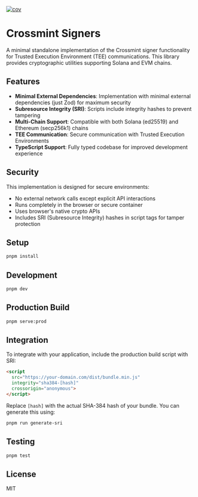 [![cov](https://<you>.github.io/<repo>/badges/coverage.svg)](https://github.com/<you>/<repo>/actions)


# Crossmint Signers

A minimal standalone implementation of the Crossmint signer functionality for Trusted Execution Environment (TEE) communications. This library provides cryptographic utilities supporting Solana and EVM chains.

## Features

- **Minimal External Dependencies**: Implementation with minimal external dependencies (just Zod) for maximum security
- **Subresource Integrity (SRI)**: Scripts include integrity hashes to prevent tampering
- **Multi-Chain Support**: Compatible with both Solana (ed25519) and Ethereum (secp256k1) chains
- **TEE Communication**: Secure communication with Trusted Execution Environments
- **TypeScript Support**: Fully typed codebase for improved development experience

## Security

This implementation is designed for secure environments:

- No external network calls except explicit API interactions
- Runs completely in the browser or secure container
- Uses browser's native crypto APIs
- Includes SRI (Subresource Integrity) hashes in script tags for tamper protection

## Setup

```bash
pnpm install
```

## Development

```bash
pnpm dev
```

## Production Build

```bash
pnpm serve:prod
```

## Integration

To integrate with your application, include the production build script with SRI:

```html
<script 
  src="https://your-domain.com/dist/bundle.min.js" 
  integrity="sha384-[hash]" 
  crossorigin="anonymous">
</script>
```

Replace `[hash]` with the actual SHA-384 hash of your bundle. You can generate this using:

```bash
pnpm run generate-sri
```

## Testing

```bash
pnpm test
```

## License

MIT 